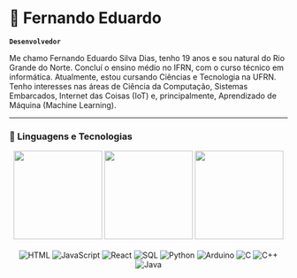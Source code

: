 # 🤠 Fernando Eduardo

**`Desenvolvedor`**

Me chamo Fernando Eduardo Silva Dias, tenho 19 anos e sou natural do Rio Grande do Norte. Concluí o ensino médio no IFRN, com o curso técnico em informática. Atualmente, estou cursando Ciências e Tecnologia na UFRN. Tenho interesses nas áreas de Ciência da Computação, Sistemas Embarcados, Internet das Coisas (IoT) e, principalmente, Aprendizado de Máquina (Machine Learning).


---

### 👾 Linguagens e Tecnologias

<div align="center" display="flex">
  <img src="https://github-readme-streak-stats.herokuapp.com/?user=diassf3&show_icons=true&theme=merko&locale=pt-br"" height="160em"/>
  <img height="160em" src="https://github-readme-stats.vercel.app/api?username=diassf3&show_icons=true&theme=merko&include_all_commits=true&count_private=true&locale=pt-br"/>
  
  <img src="https://github-readme-stats.vercel.app/api/top-langs/?username=diassf3&layout=compact&theme=merko&locale=pt-br" height="160em"/>
</div>
</br>
<div align="center" display="flex">
  <img alt="HTML" src="https://img.shields.io/badge/HTML5-E34F26?style=for-the-badge&logo=html5&logoColor=white"/>
  <img alt="JavaScript" src="https://img.shields.io/badge/javascript%20-%23323330.svg?&style=for-the-badge&logo=javascript&logoColor=%23F7DF1E"/>
  <img alt="React" src="https://img.shields.io/badge/-ReactJs-61DAFB?logo=react&logoColor=white&style=for-the-badge"/>
  <img alt="SQL" src="https://img.shields.io/badge/MySQL-4479A1?style=for-the-badge&logo=mysql&logoColor=white"/>
  <img alt="Python" src="https://img.shields.io/badge/python%20-%2314354C.svg?&style=for-the-badge&logo=python&logoColor=white"/>
  <img alt="Arduino" src="https://img.shields.io/badge/Arduino-00979D?style=for-the-badge&logo=Arduino&logoColor=white"/>
  <img alt="C" src="https://img.shields.io/badge/C-00599C?style=for-the-badge&logo=c&logoColor=white"/>
  <img alt="C++" src="https://img.shields.io/badge/C%2B%2B-00599C?style=for-the-badge&logo=c%2B%2B&logoColor=white"/>
  <img alt="Java" src="https://img.shields.io/badge/java-%23ED8B00.svg?&style=for-the-badge&logo=java&logoColor=white"/>
  </br>
</div>

